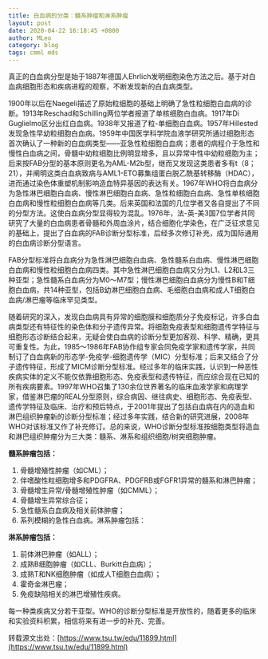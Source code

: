 ```yaml
---
title: 白血病的分类：髓系肿瘤和淋系肿瘤
layout: post
date: 2020-04-22 16:18:45 +0800
author: MLeo
category: blog
tags: cmml mds 
---
```



真正的白血病分型是始于1887年德国人Ehrlich发明细胞染色方法之后。基于对白血病细胞形态和疾病进程的观察，不断发现新的白血病类型。

1900年以后在Naegeli描述了原始粒细胞的基础上明确了急性粒细胞白血病的诊断。1913年Reschad和Schilling两位学者报道了单核细胞白血病。1917年Di Guglielmo区分出红白血病。1938年又报道了粒-单细胞白血病。1957年Hillested发现急性早幼粒细胞白血病。1959年中国医学科学院血液学研究所通过细胞形态首次确认了一种新的白血病类型——亚急性粒细胞白血病；患者的病程介于急性和慢性白血病之间，骨髓中幼粒细胞比例明显增多，且以异常中性中幼粒细胞为主；后来按FAB分型的基本原则更名为AML-M2b型，继而又发现这类患者多有t（8；21），并阐明这类白血病致病与AML1-ETO募集组蛋白脱乙酰基转移酶（HDAC），进而通过染色体重塑机制影响造血特异基因的表达有关。1967年WHO将白血病分为急性淋巴细胞白血病、慢性淋巴细胞白血病、急性粒细胞白血病、急性单核细胞白血病和慢性粒细胞白血病等几类。后来英国和法国的几位学者又各自提出了不同的分型方法。这使白血病分型显得较为混乱。1976年，法-英-美3国7位学者共同研究了大量的白血病患者骨髓和外周血涂片，结合细胞化学染色，在广泛征求意见的基础上，提出了白血病的FAB诊断分型标准，后经多次修订补充，成为国际通用的白血病诊断分型语言。

FAB分型标准将白血病分为急性淋巴细胞白血病、急性髓系白血病、慢性淋巴细胞白血病和慢性粒细胞白血病四类。其中急性淋巴细胞白血病又分为L1、L2和L3三种亚型；急性髓系白血病分为M0～M7型；慢性淋巴细胞白血病分为慢性B和T细胞白血病，共14种亚型，包括B幼淋巴细胞白血病、毛细胞白血病和成人T细胞白血病/淋巴瘤等临床罕见类型。

随着研究的深入，发现白血病具有异常的细胞膜和细胞质分子免疫标记，许多白血病类型还有特征性的染色体和分子遗传异常。将细胞免疫表型和细胞遗传学特征与细胞形态诊断结合起来，无疑会使白血病的诊断分型更加客观、科学、精确，更具可重复性。为此，1985～1986年FAB协作组专家会同免疫学家和遗传学家，共同制订了白血病新的形态学-免疫学-细胞遗传学（MIC）分型标准；后来又结合了分子遗传特征，形成了MICM诊断分型标准。经过多年的临床实践，认识到一种恶性疾病实体的定义不能仅依靠细胞形态、免疫表型和遗传特征，而应综合现在已知的所有疾病要素。1997年WHO召集了130余位世界著名的临床血液学家和病理学家，借鉴淋巴瘤的REAL分型原则，综合病因、继往病史、细胞形态、免疫表型、遗传学特征及临床、治疗和预后特点，于2001年提出了包括白血病在内的造血和淋巴组织肿瘤新的诊断分型标准；经过多年实践，结合新的研究进展，2008年WHO对该标准又作了补充修订。总的来说，WHO诊断分型标准按细胞类型将造血和淋巴组织肿瘤分为三大类：髓系、淋系和组织细胞/树突细胞肿瘤。

**髓系肿瘤包括：**

1.  骨髓增殖性肿瘤（如CML）；
2.  伴嗜酸性粒细胞增多和PDGFRA、PDGFRB或FGFR1异常的髓系和淋巴肿瘤；
3.  骨髓增生异常/骨髓增殖性肿瘤（如CMML）；
4.  骨髓增生异常综合征；
5.  急性髓系白血病及相关前体肿瘤；
6.  系列模糊的急性白血病。淋系肿瘤包括：

**淋系肿瘤包括：**

1.  前体淋巴肿瘤（如ALL）；
2.  成熟B细胞肿瘤（如CLL、Burkitt白血病）；
3.  成熟T和NK细胞肿瘤（如成人T细胞白血病）；
4.  霍奇金淋巴瘤；
5.  免疫缺陷相关的淋巴增殖性疾病。

每一种类疾病又分若干亚型。WHO的诊断分型标准是开放性的，随着更多的临床和实验资料积累，相信将来有进一步的补充、完善。

转载源文出处：[https://www.tsu.tw/edu/11899.html](https://www.tsu.tw/edu/11899.html)
